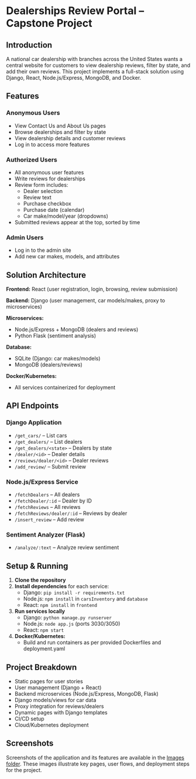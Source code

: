 # Dealerships Review Portal – Capstone Project

## Introduction

A national car dealership with branches across the United States wants a central website for customers to view dealership reviews, filter by state, and add their own reviews. This project implements a full-stack solution using Django, React, Node.js/Express, MongoDB, and Docker.

## Features

### Anonymous Users

- View Contact Us and About Us pages
- Browse dealerships and filter by state
- View dealership details and customer reviews
- Log in to access more features

### Authorized Users

- All anonymous user features
- Write reviews for dealerships
- Review form includes:
  - Dealer selection
  - Review text
  - Purchase checkbox
  - Purchase date (calendar)
  - Car make/model/year (dropdowns)
- Submitted reviews appear at the top, sorted by time

### Admin Users

- Log in to the admin site
- Add new car makes, models, and attributes

## Solution Architecture

**Frontend:** React (user registration, login, browsing, review submission)

**Backend:** Django (user management, car models/makes, proxy to microservices)

**Microservices:**

- Node.js/Express + MongoDB (dealers and reviews)
- Python Flask (sentiment analysis)

**Database:**

- SQLite (Django: car makes/models)
- MongoDB (dealers/reviews)

**Docker/Kubernetes:**

- All services containerized for deployment

## API Endpoints

### Django Application

- `/get_cars/` – List cars
- `/get_dealers/` – List dealers
- `/get_dealers/<state>` – Dealers by state
- `/dealer/<id>` – Dealer details
- `/reviews/dealer/<id>` – Dealer reviews
- `/add_review/` – Submit review

### Node.js/Express Service

- `/fetchDealers` – All dealers
- `/fetchDealer/:id` – Dealer by ID
- `/fetchReviews` – All reviews
- `/fetchReviews/dealer/:id` – Reviews by dealer
- `/insert_review` – Add review

### Sentiment Analyzer (Flask)

- `/analyze/:text` – Analyze review sentiment

## Setup & Running

1. **Clone the repository**
2. **Install dependencies** for each service:
   - Django: `pip install -r requirements.txt`
   - Node.js: `npm install` in `carsInventory` and `database`
   - React: `npm install` in `frontend`
3. **Run services locally**
   - Django: `python manage.py runserver`
   - Node.js: `node app.js` (ports 3030/3050)
   - React: `npm start`
4. **Docker/Kubernetes:**
   - Build and run containers as per provided Dockerfiles and deployment.yaml

## Project Breakdown

- Static pages for user stories
- User management (Django + React)
- Backend microservices (Node.js/Express, MongoDB, Flask)
- Django models/views for car data
- Proxy integration for reviews/dealers
- Dynamic pages with Django templates
- CI/CD setup
- Cloud/Kubernetes deployment

## Screenshots

Screenshots of the application and its features are available in the [Images folder](Images/).
These images illustrate key pages, user flows, and deployment steps for the project.
